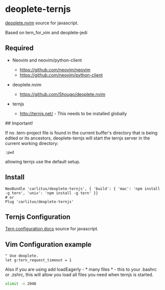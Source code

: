 # deoplete-ternjs
[deoplete.nvim](https://github.com/Shougo/deoplete.nvim) source for javascript.

Based on tern_for_vim and deoplete-jedi

## Required

- Neovim and neovim/python-client
  - https://github.com/neovim/neovim
  - https://github.com/neovim/python-client

- deoplete.nvim
  - https://github.com/Shougo/deoplete.nvim

- ternjs
  - http://ternjs.net/  - This needs to be installed globally

## Important!

If no .tern-project file is found in the current buffer's directory that is
being edited or its ancestors, deoplete-ternjs will start the ternjs server 
in the current working directory:

```vim
:pwd
```

allowing ternjs use the default setup.


## Install

```vim
NeoBundle 'carlitux/deoplete-ternjs', { 'build': { 'mac': 'npm install -g tern', 'unix': 'npm install -g tern' }}
# or
Plug 'carlitux/deoplete-ternjs'
```

## Ternjs Configuration

[Tern configuration docs](http://ternjs.net/doc/manual.html#configuration) source for javascript.


## Vim Configuration example
```vim
" Use deoplete.
let g:tern_request_timeout = 1
```

Also if you are using add loadEagerly - * many files * - this to your .bashrc or .zshrc, this will
allow you load all files you need when ternjs is started.

```bash
ulimit -n 2048
```
